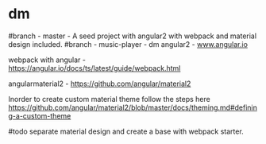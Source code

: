 # dm

#branch - master - A seed project with angular2 with webpack and material design included.
#branch - music-player - dm
angular2 - www.angular.io

webpack with angular - https://angular.io/docs/ts/latest/guide/webpack.html

angularmaterial2 - https://github.com/angular/material2

Inorder to create custom material theme follow the steps here https://github.com/angular/material2/blob/master/docs/theming.md#defining-a-custom-theme


#todo
separate material design and create a base with webpack starter.
